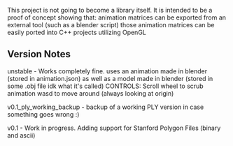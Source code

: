 This project is not going to become a library itself. It is intended to be a proof of concept showing that:
	animation matrices can be exported from an external tool (such as a blender script)
	those animation matrices can be easily ported into C++ projects utilizing OpenGL
## Version Notes
unstable - Works completely fine. uses an animation made in blender (stored in animation.json) as well as a model made in blender (stored in some .obj file idk what it's called)
	CONTROLS: Scroll wheel to scrub animation
			wasd to move around (always looking at origin)

v0.1_ply_working_backup - backup of a working PLY version in case something goes wrong :)

v0.1 - Work in progress. Adding support for Stanford Polygon Files (binary and ascii)

